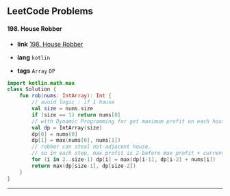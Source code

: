 ## LeetCode Problems



#### 198. House Robber

- **link**  [198. House Robber](https://leetcode.com/problems/house-robber/description/)

- **lang**  `kotlin` 
- **tags**  `Array` `DP`

```kotlin
import kotlin.math.max
class Solution {
    fun rob(nums: IntArray): Int {
        // avoid logic : if 1 house 
        val size = nums.size
        if (size == 1) return nums[0]
        // with Dynamic Programming for get maximum profit on each house.
        val dp = IntArray(size)
        dp[0] = nums[0]
        dp[1] = max(nums[0], nums[1])
        // robber can steal not-adjacent house.
        // so in each step, max profit is 2-before max profit + current house or 1-before max profit.
        for (i in 2..size-1) dp[i] = max(dp[i-1], dp[i-2] + nums[i])
        return max(dp[size-1], dp[size-2])
    }
}
```

---

